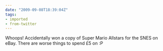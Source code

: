```yaml
---
date: "2009-09-08T18:39:04Z"
tags:
- imported
- from-twitter
---
```

Whoops\! Accidentally won a copy of Super Mario Allstars for the SNES on eBay. There are worse things to spend £5 on :P
